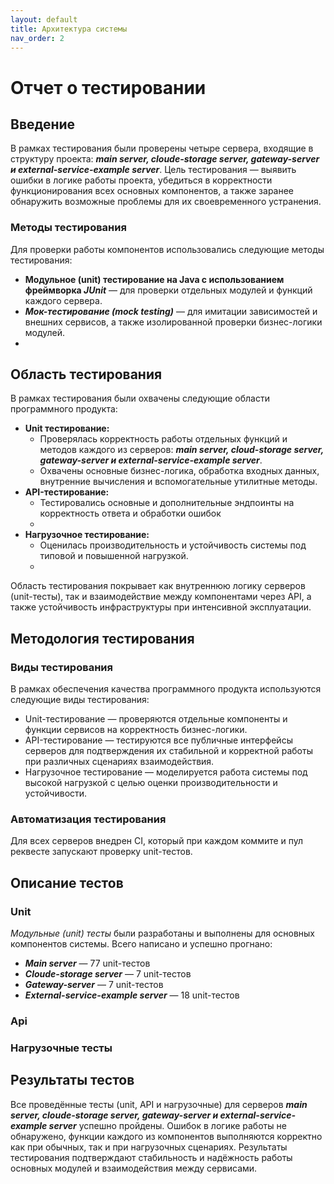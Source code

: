 ```yaml
---
layout: default
title: Архитектура системы
nav_order: 2
---
```


# Отчет о тестировании

## Введение
В рамках тестирования были проверены четыре сервера, входящие в структуру проекта: **_main server, cloude-storage server, gateway-server и external-service-example server_**.
Цель тестирования — выявить ошибки в логике работы проекта, убедиться в корректности функционирования всех основных компонентов, а также заранее обнаружить возможные проблемы для их своевременного устранения.
### Методы тестирования
Для проверки работы компонентов использовались следующие методы тестирования:
- **Модульное (unit) тестирование на Java с использованием фреймворка _JUnit_** — для проверки отдельных модулей и функций каждого сервера.
- **_Мок-тестирование (mock testing)_** — для имитации зависимостей и внешних сервисов, а также изолированной проверки бизнес-логики модулей.
- 
## Область тестирования
В рамках тестирования были охвачены следующие области программного продукта:
- **Unit тестирование:**
    - Проверялась корректность работы отдельных функций и методов каждого из серверов: **_main server, cloud-storage server, gateway-server и external-service-example server_**.
    - Охвачены основные бизнес-логика, обработка входных данных, внутренние вычисления и вспомогательные утилитные методы.
- **API-тестирование:**
    - Тестировались основные и дополнительные эндпоинты на корректность ответа и обработки ошибок
    - 
- **Нагрузочное тестирование:**
    - Оценилась производительность и устойчивость системы под типовой и повышенной нагрузкой.
    - 
Область тестирования покрывает как внутреннюю логику серверов (unit-тесты), так и взаимодействие между компонентами через API, а также устойчивость инфраструктуры при интенсивной эксплуатации.
## Методология тестирования
### Виды тестирования
В рамках обеспечения качества программного продукта используются следующие виды тестирования:
- Unit-тестирование — проверяются отдельные компоненты и функции сервисов на корректность бизнес-логики.
- API-тестирование — тестируются все публичные интерфейсы серверов для подтверждения их стабильной и корректной работы при различных сценариях взаимодействия.
- Нагрузочное тестирование — моделируется работа системы под высокой нагрузкой с целью оценки производительности и устойчивости.
### Автоматизация тестирования
Для всех серверов внедрен CI, который при каждом коммите и пул реквесте запускают проверку unit-тестов.
## Описание тестов
### **Unit**
_Модульные (unit) тесты_ были разработаны и выполнены для основных компонентов системы. Всего написано и успешно прогнано:
- **_Main server_** — 77 unit-тестов
- **_Cloude-storage server_** — 7 unit-тестов
- **_Gateway-server_** — 7 unit-тестов
- **_External-service-example server_** — 18 unit-тестов
### **Api**

### **Нагрузочные тесты**


## Результаты тестов
Все проведённые тесты (unit, API и нагрузочные) для серверов **_main server, cloude-storage server, gateway-server и external-service-example server_** успешно пройдены. Ошибок в логике работы не обнаружено, функции каждого из компонентов выполняются корректно как при обычных, так и при нагрузочных сценариях. Результаты тестирования подтверждают стабильность и надёжность работы основных модулей и взаимодействия между сервисами.
